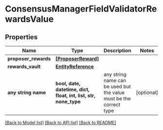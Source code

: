 # ConsensusManagerFieldValidatorRewardsValue


## Properties
Name | Type | Description | Notes
------------ | ------------- | ------------- | -------------
**proposer_rewards** | [**[ProposerReward]**](ProposerReward.md) |  | 
**rewards_vault** | [**EntityReference**](EntityReference.md) |  | 
**any string name** | **bool, date, datetime, dict, float, int, list, str, none_type** | any string name can be used but the value must be the correct type | [optional]

[[Back to Model list]](../README.md#documentation-for-models) [[Back to API list]](../README.md#documentation-for-api-endpoints) [[Back to README]](../README.md)


